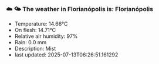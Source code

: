 ### ☁️ 🌤️  The weather in Florianópolis is: Florianópolis

- Temperature: 14.66°C
- On flesh: 14.71°C
- Relative air humidity: 97%
- Rain: 0.0 mm
- Description: Mist
- last updated: 2025-07-13T06:26:51.161292
